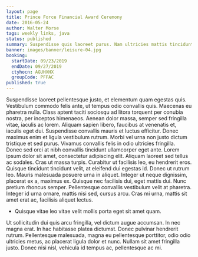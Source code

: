 ```yaml
---
layout: page
title: Prince Force Financial Award Ceremony
date: 2016-05-24
author: Walter Morse
tags: weekly links, java
status: published
summary: Suspendisse quis laoreet purus. Nam ultricies mattis tincidunt. Cras.
banner: images/banner/leisure-04.jpg
booking:
  startDate: 09/23/2019
  endDate: 09/27/2019
  ctyhocn: AGUHXHX
  groupCode: PFFAC
published: true
---
```

Suspendisse laoreet pellentesque justo, et elementum quam egestas quis. Vestibulum commodo felis ante, ut tempus odio convallis quis. Maecenas eu pharetra nulla. Class aptent taciti sociosqu ad litora torquent per conubia nostra, per inceptos himenaeos. Aenean dolor massa, semper sed fringilla vitae, iaculis ac lorem. Aliquam sapien libero, faucibus at venenatis et, iaculis eget dui. Suspendisse convallis mauris et luctus efficitur. Donec maximus enim et ligula vestibulum rutrum. Morbi vel urna non justo dictum tristique et sed purus. Vivamus convallis felis in odio ultricies fringilla. Donec sed orci at nibh convallis tincidunt ullamcorper eget ante. Lorem ipsum dolor sit amet, consectetur adipiscing elit. Aliquam laoreet sed tellus ac sodales.
Cras ut massa turpis. Curabitur ut facilisis leo, eu hendrerit eros. Quisque tincidunt tincidunt velit, at eleifend dui egestas id. Donec ut rutrum leo. Mauris malesuada posuere urna in aliquet. Integer ut neque dignissim, placerat ex a, maximus ex. Quisque nec facilisis dui, eget mattis dui. Nunc pretium rhoncus semper. Pellentesque convallis vestibulum velit at pharetra. Integer id urna ornare, mattis nisi sed, cursus arcu. Cras mi urna, mattis sit amet erat ac, facilisis aliquet lectus.

* Quisque vitae leo vitae velit mollis porta eget sit amet quam.

Ut sollicitudin dui quis arcu fringilla, vel dictum augue accumsan. In nec magna erat. In hac habitasse platea dictumst. Donec pulvinar hendrerit rutrum. Pellentesque malesuada, magna eu pellentesque porttitor, odio odio ultricies metus, ac placerat ligula dolor et nunc. Nullam sit amet fringilla justo. Donec nisi nisl, vehicula id tempus ac, pellentesque ac mi.
